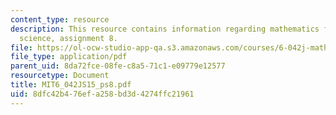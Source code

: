 ```yaml
---
content_type: resource
description: This resource contains information regarding mathematics for computer
  science, assignment 8.
file: https://ol-ocw-studio-app-qa.s3.amazonaws.com/courses/6-042j-mathematics-for-computer-science-spring-2015/8dfc42b476efa258bd3d4274ffc21961_MIT6_042JS15_ps8.pdf
file_type: application/pdf
parent_uid: 8da72fce-08fe-c8a5-71c1-e09779e12577
resourcetype: Document
title: MIT6_042JS15_ps8.pdf
uid: 8dfc42b4-76ef-a258-bd3d-4274ffc21961
---
```

